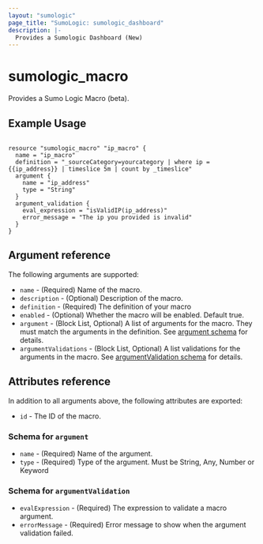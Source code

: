 ```yaml
---
layout: "sumologic"
page_title: "SumoLogic: sumologic_dashboard"
description: |-
  Provides a Sumologic Dashboard (New)
---
```


# sumologic_macro
Provides a Sumo Logic Macro (beta).

## Example Usage
```hcl

resource "sumologic_macro" "ip_macro" {
  name = "ip_macro"
  definition = "_sourceCategory=yourcategory | where ip = {{ip_address}} | timeslice 5m | count by _timeslice"
  argument {
    name = "ip_address"
    type = "String"
  }
  argument_validation {
    eval_expression = "isValidIP(ip_address)"
    error_message = "The ip you provided is invalid"
  }
}
```

## Argument reference

The following arguments are supported:

- `name` - (Required) Name of the macro.
- `description` - (Optional) Description of the macro.
- `definition` - (Required) The definition of your macro
- `enabled` - (Optional) Whether the macro will be enabled. Default true.
- `argument` - (Block List, Optional) A list of arguments for the macro. They must match the arguments in the definition. See [argument schema](#schema-for-argument) for details.
- `argumentValidations` - (Block List, Optional) A list validations for the arguments in the macro. See [argumentValidation schema](#schema-for-argumentvalidation)
for details.

## Attributes reference
In addition to all arguments above, the following attributes are exported:

- `id` - The ID of the macro.

### Schema for `argument`
- `name` - (Required) Name of the argument.
- `type` - (Required) Type of the argument. Must be String, Any, Number or Keyword

### Schema for `argumentValidation`
- `evalExpression` - (Required) The expression to validate a macro argument.
- `errorMessage` - (Required) Error message to show when the argument validation failed.